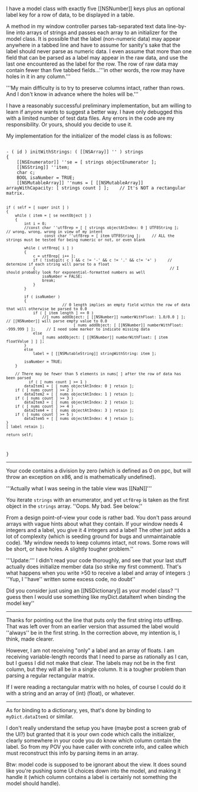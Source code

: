 

I have a model class with exactly five [[NSNumber]] keys plus an optional label key for a row of data, to be displayed in a table.

A method in my window controller parses tab-separated text data line-by-line into arrays of strings and passes each array to
an initializer for the model class. It is possible that the label (non-numeric data) may appear anywhere in a tabbed line
and have to assume for sanity's sake that the label should never parse as numeric data. I even assume that more than one field
that can be parsed as a label may appear in the raw data, and use the last one encountered as the label for the row.
The row of raw data may contain fewer than five tabbed fields...'''in other words, the row may have holes in it in any column.'''

'''My main difficulty is to try to preserve columns intact, rather than rows. And I don't know in advance where the holes will be.'''

I have a reasonably successful preliminary implementation, but am willing to learn if anyone wants to suggest a better way.
I have only debugged this with a limited number of test data files. Any errors in the code are my responsibility. Or yours,
should you decide to use it.

My implementation for the initializer of the model class is as follows:

<code>
- ( id ) initWithStrings: ( [[NSArray]] '' ) strings
{
	[[NSEnumerator]] ''se = [ strings objectEnumerator ];
	[[NSString]] ''item;
	char c;
	BOOL isaNumber = TRUE;
	[[NSMutableArray]] ''nums = [ [[NSMutableArray]] arrayWithCapacity: [ strings count ] ];    // It's NOT a rectangular matrix.
	
	if ( self = [ super init ] )
	{
		while ( item = [ se nextObject ] )
		{
			int i = 0;
			//const char ''utf8rep = [ [ strings objectAtIndex: 0 ] UTF8String ];    // wrong, wrong, wrong in view of my intent
                     const char ''utf8rep = [ item UTF8String ];     // ALL the strings must be tested for being numeric or not, or even blank
			
			while ( utf8rep[ i ] )
			{
				c = utf8rep[ i++ ];
				if ( !isdigit( c ) && c != '-' && c != '.' && c!= '+' )     // determine if each string will parse to a float
				{                                                            // I should probably look for exponential-formatted numbers as well
					isaNumber = FALSE;
					break;
				}
			}
			
			if ( isaNumber )
			{
                             // 0 length implies an empty field within the row of data that will otherwise be parsed to 0.0
				if ( [ item length ] == 0 )
					//[ nums addObject: [ [[NSNumber]] numberWithFloat: 1.0/0.0 ] ];   // [[NSNumber]] will parse empty value to 0.0
                                  [ nums addObject: [ [[NSNumber]] numberWithFloat: -999.999 ] ];     // I need some marker to indicate missing data
				else
					[ nums addObject: [ [[NSNumber]] numberWithFloat: [ item floatValue ] ] ];
 			}
			else
				label = [ [[NSMutableString]] stringWithString: item ];
			
			isaNumber = TRUE;
		}
		
		// There may be fewer than 5 elements in nums[ ] after the row of data has been parsed
              if ( [ nums count ] >= 1 )
			dataItem1 = [ [ nums objectAtIndex: 0 ] retain ];
		if ( [ nums count ] >= 2 )
			dataItem2 = [ [ nums objectAtIndex: 1 ] retain ];
		if ( [ nums count ] >= 3 )
			dataItem3 = [ [ nums objectAtIndex: 2 ] retain ];
		if ( [ nums count ] >= 4 )
			dataItem4 = [ [ nums objectAtIndex: 3 ] retain ];
		if ( [ nums count ] >= 5 )
			dataItem5 = [ [ nums objectAtIndex: 4 ] retain ];
    }
	[ label retain ];
	
    return self;
}
</code>

----

Your code contains a division by zero (which is defined as 0 on ppc, but will throw an exception on x86, and is mathematically undefined).

'''Actually what I was seeing in the table view was [[NaN]]'''

You iterate <code>strings</code> with an enumerator, and yet <code>utf8rep</code> is taken as the first object in the <code>strings</code> array.  ''Oops. My bad. See below.''

From a design point-of-view your code is rather bad. You don't pass around arrays with vague hints about what they contain. If your window needs 4 integers and a label, you give it 4 integers and a label! The other just adds a lot of complexity (which is seeding ground for bugs and unmaintainable code). 
'My window needs to keep columns intact, not rows. Some rows will be short, or have holes. A slightly tougher problem.''

'''Update:''' I didn't read your code thoroughly, and see that your last stuff actually does initialize member data (so strike my first comment). That's what happens when you write >50 to receive a label and array of integers :)      ''Yup, I ''have'' written some excess code, no doubt''

Did you consider just using an [[NSDictionary]] as your model class?
''I guess then I would use something like myDict.dataItem1 when binding the model key''

----

Thanks for pointing out the line that puts only the first string into utf8rep. That was left over from an earlier version
that assumed the label would ''always'' be in the first string. In the correction above, my intention is, I think, made clearer.

However, I am not receiving "only" a label and an array of floats. I am receiving variable-length records that I need
to parse as rationally as I can, but I guess I did not make that clear. The labels may not be in the first column,
but they will all be in a single column. It is a tougher problem than parsing a regular rectangular matrix.

If I were reading a rectangular matrix with no holes, of course I could do it with a string and an array of (int) (float), or whatever.

----

As for binding to a dictionary, yes, that's done by binding to <code>myDict.dataItem1</code> or similar.

I don't really understand the setup you have (maybe post a screen grab of the UI?) but granted that it is your own code which calls the initializer, clearly somewhere in your code you do know which column contain the label. So from my POV you have caller with concrete info, and callee which must reconstruct this info by parsing items in an array.

Btw: model code is supposed to be ignorant about the view. It does sound like you're pushing some UI choices down into the model, and making it handle it (which column contains a label is certainly not something the model should handle).